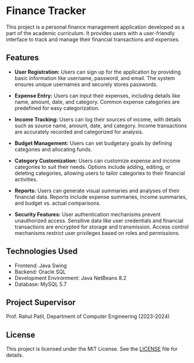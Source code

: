 # Finance Tracker

This project is a personal finance management application developed as a part of the academic curriculum. It provides users with a user-friendly interface to track and manage their financial transactions and expenses.

## Features

- **User Registration:** Users can sign up for the application by providing basic information like username, password, and email. The system ensures unique usernames and securely stores passwords.

- **Expense Entry:** Users can input their expenses, including details like name, amount, date, and category. Common expense categories are predefined for easy categorization.

- **Income Tracking:** Users can log their sources of income, with details such as source name, amount, date, and category. Income transactions are accurately recorded and categorized for analysis.

- **Budget Management:** Users can set budgetary goals by defining categories and allocating funds.

- **Category Customization:** Users can customize expense and income categories to suit their needs. Options include adding, editing, or deleting categories, allowing users to tailor categories to their financial activities.

- **Reports:** Users can generate visual summaries and analyses of their financial data. Reports include expense summaries, income summaries, and budget vs. actual comparisons.

- **Security Features:** User authentication mechanisms prevent unauthorized access. Sensitive data like user credentials and financial transactions are encrypted for storage and transmission. Access control mechanisms restrict user privileges based on roles and permissions.

## Technologies Used

- Frontend: Java Swing
- Backend: Oracle SQL
- Development Environment: Java NetBeans 8.2
- Database: MySQL 5.7

## Project Supervisor
Prof. Rahul Patil, Department of Computer Engineering (2023-2024)

## License
This project is licensed under the MIT License. See the [LICENSE](LICENSE) file for details.
